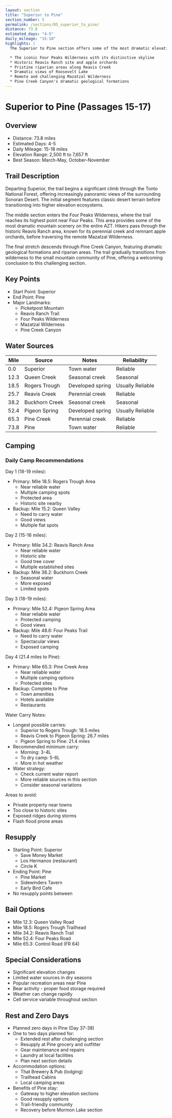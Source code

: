 ```yaml
---
layout: section
title: "Superior to Pine"
section_number: 5
permalink: /sections/05_superior_to_pine/
distance: 73.8
estimated_days: "4-5"
daily_mileage: "15-18"
highlights: |
  The Superior to Pine section offers some of the most dramatic elevation changes and diverse ecosystems on the Arizona Trail. This section features:

  * The iconic Four Peaks Wilderness with its distinctive skyline
  * Historic Reavis Ranch site and apple orchards
  * Pristine riparian areas along Reavis Creek
  * Dramatic views of Roosevelt Lake
  * Remote and challenging Mazatzal Wilderness
  * Pine Creek Canyon's dramatic geological formations
---
```


# Superior to Pine (Passages 15-17)

## Overview
- Distance: 73.8 miles
- Estimated Days: 4-5
- Daily Mileage: 15-18 miles
- Elevation Range: 2,500 ft to 7,657 ft
- Best Season: March-May, October-November

## Trail Description
Departing Superior, the trail begins a significant climb through the Tonto National Forest, offering increasingly panoramic views of the surrounding Sonoran Desert. The initial segment features classic desert terrain before transitioning into higher elevation ecosystems.

The middle section enters the Four Peaks Wilderness, where the trail reaches its highest point near Four Peaks. This area provides some of the most dramatic mountain scenery on the entire AZT. Hikers pass through the historic Reavis Ranch area, known for its perennial creek and remnant apple orchards, before traversing the remote Mazatzal Wilderness.

The final stretch descends through Pine Creek Canyon, featuring dramatic geological formations and riparian areas. The trail gradually transitions from wilderness to the small mountain community of Pine, offering a welcoming conclusion to this challenging section.

## Key Points
- Start Point: Superior
- End Point: Pine
- Major Landmarks:
  - Picketpost Mountain
  - Reavis Ranch Trail
  - Four Peaks Wilderness
  - Mazatzal Wilderness
  - Pine Creek Canyon

## Water Sources

| Mile | Source | Notes | Reliability |
|------|---------|-------|-------------|
| 0.0 | Superior | Town water | Reliable |
| 12.3 | Queen Creek | Seasonal creek | Seasonal |
| 18.5 | Rogers Trough | Developed spring | Usually Reliable |
| 25.7 | Reavis Creek | Perennial creek | Reliable |
| 38.2 | Buckhorn Creek | Seasonal creek | Seasonal |
| 52.4 | Pigeon Spring | Developed spring | Usually Reliable |
| 65.3 | Pine Creek | Perennial creek | Reliable |
| 73.8 | Pine | Town water | Reliable |

## Camping
### Daily Camp Recommendations
Day 1 (18-19 miles):
- Primary: Mile 18.5: Rogers Trough Area
  - Near reliable water
  - Multiple camping spots
  - Protected area
  - Historic site nearby
- Backup: Mile 15.2: Queen Valley
  - Need to carry water
  - Good views
  - Multiple flat spots

Day 2 (15-16 miles):
- Primary: Mile 34.2: Reavis Ranch Area
  - Near reliable water
  - Historic site
  - Good tree cover
  - Multiple established sites
- Backup: Mile 38.2: Buckhorn Creek
  - Seasonal water
  - More exposed
  - Limited spots

Day 3 (18-19 miles):
- Primary: Mile 52.4: Pigeon Spring Area
  - Near reliable water
  - Protected camping
  - Good views
- Backup: Mile 48.6: Four Peaks Trail
  - Need to carry water
  - Spectacular views
  - Exposed camping

Day 4 (21.4 miles to Pine):
- Primary: Mile 65.3: Pine Creek Area
  - Near reliable water
  - Multiple camping options
  - Protected sites
- Backup: Complete to Pine
  - Town amenities
  - Hotels available
  - Restaurants

Water Carry Notes:
- Longest possible carries:
  - Superior to Rogers Trough: 18.5 miles
  - Reavis Creek to Pigeon Spring: 26.7 miles
  - Pigeon Spring to Pine: 21.4 miles
- Recommended minimum carry:
  - Morning: 3-4L
  - To dry camp: 5-6L
  - More in hot weather
- Water strategy:
  - Check current water report
  - More reliable sources in this section
  - Consider seasonal variations

Areas to avoid:
- Private property near towns
- Too close to historic sites
- Exposed ridges during storms
- Flash flood prone areas

## Resupply
- Starting Point: Superior
  - Save Money Market
  - Los Hermanos (restaurant)
  - Circle K
- Ending Point: Pine
  - Pine Market
  - Sidewinders Tavern
  - Early Bird Cafe
- No resupply points between

## Bail Options
- Mile 12.3: Queen Valley Road
- Mile 18.5: Rogers Trough Trailhead
- Mile 34.2: Reavis Ranch Trail
- Mile 52.4: Four Peaks Road
- Mile 65.3: Control Road (FR 64)

## Special Considerations
- Significant elevation changes
- Limited water sources in dry seasons
- Popular recreation areas near Pine
- Bear activity - proper food storage required
- Weather can change rapidly
- Cell service variable throughout section

## Rest and Zero Days
- Planned zero days in Pine (Day 37-38)
- One to two days planned for:
  - Extended rest after challenging section
  - Resupply at Pine grocery and outfitter
  - Gear maintenance and repairs
  - Laundry at local facilities
  - Plan next section details
- Accommodation options:
  - That Brewery & Pub (lodging)
  - Trailhead Cabins
  - Local camping areas
- Benefits of Pine stay:
  - Gateway to higher elevation sections
  - Good resupply options
  - Trail-friendly community
  - Recovery before Mormon Lake section
